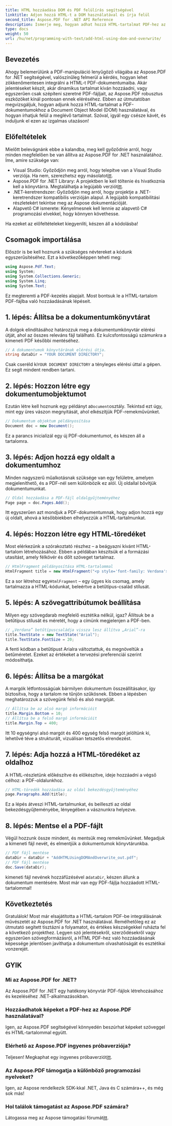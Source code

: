 ```yaml
---
title: HTML hozzáadása DOM és PDF felülírás segítségével
linktitle: Adjon hozzá HTML-t a DOM használatával és írja felül
second_title: Aspose.PDF for .NET API Reference
description: Ismerje meg, hogyan adhat hozzá HTML-tartalmat PDF-hez az Aspose.PDF for .NET használatával. Ez a részletes útmutató a beállítástól a végső mentésig mindenre kiterjed.
type: docs
weight: 50
url: /hu/net/programming-with-text/add-html-using-dom-and-overwrite/
---
```

## Bevezetés

Ahogy belemerülünk a PDF-manipuláció lenyűgöző világába az Aspose.PDF for .NET segítségével, valószínűleg felmerül a kérdés, hogyan lehet zökkenőmentesen integrálni a HTML-t PDF-dokumentumaiba. Akár jelentéseket készít, akár dinamikus tartalmat kíván hozzáadni, vagy egyszerűen csak szépíteni szeretné PDF-fájljait, az Aspose.PDF robusztus eszközöket kínál pontosan ennek eléréséhez. Ebben az útmutatóban megvizsgáljuk, hogyan adjunk hozzá HTML-tartalmat a PDF-dokumentumokhoz a Document Object Model (DOM) használatával, és hogyan írhatjuk felül a meglévő tartalmat. Szóval, igyál egy csésze kávét, és induljunk el ezen az izgalmas utazáson!

## Előfeltételek

Mielőtt belevágnánk ebbe a kalandba, meg kell győződnie arról, hogy minden megfelelően be van állítva az Aspose.PDF for .NET használatához. Íme, amire szüksége van:

-  Visual Studio: Győződjön meg arról, hogy telepítve van a Visual Studio verziója. Ha nem, szerezhetsz egy másolatot[itt](https://visualstudio.microsoft.com/).
-  Aspose.PDF for .NET Library: A projektben le kell töltenie és hivatkoznia kell a könyvtárra. Megtalálhatja a legújabb verziót[itt](https://releases.aspose.com/pdf/net/).
- .NET-keretrendszer: Győződjön meg arról, hogy projektje a .NET-keretrendszer kompatibilis verzióján alapul. A legújabb kompatibilitási részletekért tekintse meg az Aspose dokumentációját.
- Alapvető C# ismerete: Kényelmesnek kell lennie az alapvető C# programozási elvekkel, hogy könnyen követhesse.

Ha ezeket az előfeltételeket kiegyenlíti, készen áll a kódolásba!

## Csomagok importálása

Először is be kell hoznunk a szükséges névtereket a kódunk egyszerűsítéséhez. Ezt a következőképpen teheti meg:

```csharp
using Aspose.Pdf.Text;
using System;
using System.Collections.Generic;
using System.Linq;
using System.Text;
```

Ez megteremti a PDF-kezelés alapjait. Most bontsuk le a HTML-tartalom PDF-fájlba való hozzáadásának lépéseit.

## 1. lépés: Állítsa be a dokumentumkönyvtárat

A dolgok elindításához határozzuk meg a dokumentumkönyvtár elérési útját, ahol az összes releváns fájl található. Ez kulcsfontosságú számunkra a kimeneti PDF későbbi mentéséhez.

```csharp
// A dokumentumok könyvtárának elérési útja.
string dataDir = "YOUR DOCUMENT DIRECTORY";
```

 Csak cseréld ki`YOUR DOCUMENT DIRECTORY` a tényleges elérési úttal a gépen. Ez segít mindent rendben tartani.

## 2. lépés: Hozzon létre egy dokumentumobjektumot

 Ezután létre kell hoznunk egy példányt a`Document`osztály. Tekintsd ezt úgy, mint egy üres vászon megnyitását, ahol elkészítjük PDF-remekművünket.

```csharp
// Dokumentum objektum példányosítása
Document doc = new Document();
```

Ez a parancs inicializál egy új PDF-dokumentumot, és készen áll a tartalomra.

## 3. lépés: Adjon hozzá egy oldalt a dokumentumhoz

Minden nagyszerű műalkotásnak szüksége van egy felületre, amelyen megjeleníthető, és a PDF-nél sem különbözik ez alól. Új oldallal bővítjük dokumentumunkat.

```csharp
// Oldal hozzáadása a PDF-fájl oldalgyűjteményéhez
Page page = doc.Pages.Add();
```

Itt egyszerűen azt mondjuk a PDF-dokumentumnak, hogy adjon hozzá egy új oldalt, ahová a későbbiekben elhelyezzük a HTML-tartalmunkat.

## 4. lépés: Hozzon létre egy HTML-töredéket

Most elérkezünk a szórakoztató részhez – a beágyazni kívánt HTML-tartalom létrehozásához. Ebben a példában készítsük el a formázási utasítást, amely félkövér és dőlt szöveget tartalmaz.

```csharp
// HtmlFragment példányosítása HTML-tartalommal
HtmlFragment title = new HtmlFragment("<p style='font-family: Verdana'><b><i>Table contains text</i></b></p>");
```

 Ez a sor létrehoz egy`HtmlFragment` – egy ügyes kis csomag, amely tartalmazza a HTML-kódunkat, beleértve a betűtípus-család stílusát. 

## 5. lépés: A szövegattribútumok beállítása

Milyen egy szövegdarab megfelelő esztétika nélkül, igaz? Állítsuk be a betűtípus stílusát és méretét, hogy a címünk megjelenjen a PDF-ben.

```csharp
// „Verdana” betűtípuscsaládja vissza lesz állítva „Arial”-ra
title.TextState = new TextState("Arial");
title.TextState.FontSize = 20;
```

A fenti kódban a betűtípust Arialra változtattuk, és megnöveltük a betűméretet. Ezeket az értékeket a tervezési preferenciái szerint módosíthatja.

## 6. lépés: Állítsa be a margókat

A margók létfontosságúak bármilyen dokumentum összeállításakor, így biztosítva, hogy a tartalom ne tűnjön szűkösnek. Ebben a lépésben meghatározzuk a szövegünk felső és alsó margóját.

```csharp
// Állítsa be az alsó margó információit
title.Margin.Bottom = 10;
// Állítsa be a felső margó információit
title.Margin.Top = 400;
```

Itt 10 egységnyi alsó margót és 400 egység felső margót jelöltünk ki, lehetővé téve a strukturált, vizuálisan tetszetős elrendezést.

## 7. lépés: Adja hozzá a HTML-töredéket az oldalhoz

A HTML-részletünk előkészítve és előkészítve, ideje hozzáadni a végső célhoz: a PDF-oldalunkhoz.

```csharp
// HTML-töredék hozzáadása az oldal bekezdésgyűjteményéhez
page.Paragraphs.Add(title);
```

Ez a lépés átveszi HTML-tartalmunkat, és beilleszti az oldal bekezdésgyűjteményébe, lényegében a vásznunkra helyezve.

## 8. lépés: Mentse el a PDF-fájlt

Végül hozzunk össze mindent, és mentsük meg remekművünket. Megadjuk a kimeneti fájl nevét, és elmentjük a dokumentumok könyvtárunkba.

```csharp
// PDF fájl mentése
dataDir = dataDir + "AddHTMLUsingDOMAndOverwrite_out.pdf";
// PDF fájl mentése
doc.Save(dataDir);
```

 kimeneti fájl nevének hozzáfűzésével a`dataDir`, készen állunk a dokumentum mentésére. Most már van egy PDF-fájlja hozzáadott HTML-tartalommal!

## Következtetés

Gratulálok! Most már elsajátította a HTML-tartalom PDF-be integrálásának művészetét az Aspose.PDF for .NET használatával. Remélhetőleg ez az útmutató segített tisztázni a folyamatot, és értékes készségekkel ruházta fel a következő projekthez. Legyen szó jelentésekről, szerződésekről vagy egyszerűen szövegformázásról, a HTML PDF-hez való hozzáadásának képessége jelentősen javíthatja a dokumentum olvashatóságát és esztétikai vonzerejét. 

## GYIK

### Mi az Aspose.PDF for .NET?
Az Aspose.PDF for .NET egy hatékony könyvtár PDF-fájlok létrehozásához és kezeléséhez .NET-alkalmazásokban.

### Hozzáadhatok képeket a PDF-hez az Aspose.PDF használatával?
Igen, az Aspose.PDF segítségével könnyedén beszúrhat képeket szöveggel és HTML-tartalommal együtt.

### Elérhető az Aspose.PDF ingyenes próbaverziója?
 Teljesen! Megkaphat egy ingyenes próbaverziót[itt](https://releases.aspose.com).

### Az Aspose.PDF támogatja a különböző programozási nyelveket?
Igen, az Aspose rendelkezik SDK-kkal .NET, Java és C számára++, és még sok más!

### Hol találok támogatást az Aspose.PDF számára?
 Látogassa meg az Aspose támogatási fórumát[itt](https://forum.aspose.com/c/pdf/10).